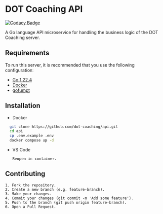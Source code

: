 # DOT Coaching API

[![Codacy Badge](https://app.codacy.com/project/badge/Grade/d4492034466245aa8f8be6217c41a753)](https://app.codacy.com/gh/dot-coaching/api/dashboard?utm_source=gh&utm_medium=referral&utm_content=&utm_campaign=Badge_grade)

A Go language API microservice for handling the business logic of the DOT Coaching server.

## Requirements

To run this server, it is recommended that you use the following configuration:

- [Go 1.22.4](https://go.dev/dl/)
- [Docker](https://docs.docker.com/get-docker/)
- [gofumpt](https://github.com/mvdan/gofumpt?tab=readme-ov-file#gofumpt)

## Installation

- Docker

```bash
  git clone https://github.com/dot-coaching/api.git
  cd api
  cp .env.example .env
  docker compose up -d
```

- VS Code
  ```
  Reopen in container.
  ```

## Contributing

    1. Fork the repository.
    2. Create a new branch (e.g. feature-branch).
    3. Make your changes.
    4. Commit your changes (git commit -m 'Add some feature').
    5. Push to the branch (git push origin feature-branch).
    6. Open a Pull Request.
